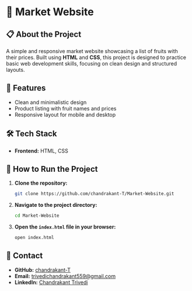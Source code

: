 # 🛒 Market Website

## 📋 About the Project
A simple and responsive market website showcasing a list of fruits with their prices. Built using **HTML** and **CSS**, this project is designed to practice basic web development skills, focusing on clean design and structured layouts.

## 🌟 Features
- Clean and minimalistic design
- Product listing with fruit names and prices
- Responsive layout for mobile and desktop

## 🛠️ Tech Stack
- **Frontend:** HTML, CSS

## 🚀 How to Run the Project
1. **Clone the repository:**
   ```bash
   git clone https://github.com/chandrakant-T/Market-Website.git
   ```
2. **Navigate to the project directory:**
   ```bash
   cd Market-Website
   ```
3. **Open the `index.html` file in your browser:**
   ```bash
   open index.html
   ```

## 📧 Contact
- **GitHub:** [chandrakant-T](https://github.com/chandrakant-T)
- **Email:** [trivedichandrakant559@gmail.com](mailto:trivedichandrakant559@gmail.com)
- **LinkedIn:** [Chandrakant Trivedi](https://www.linkedin.com/in/chandrakant-trivedi/)
